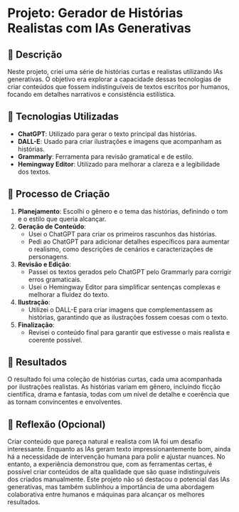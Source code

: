 # Projeto: Gerador de Histórias Realistas com IAs Generativas

## 📒 Descrição
Neste projeto, criei uma série de histórias curtas e realistas utilizando IAs generativas. O objetivo era explorar a capacidade dessas tecnologias de criar conteúdos que fossem indistinguíveis de textos escritos por humanos, focando em detalhes narrativos e consistência estilística.

## 🤖 Tecnologias Utilizadas
- **ChatGPT**: Utilizado para gerar o texto principal das histórias.
- **DALL-E**: Usado para criar ilustrações e imagens que acompanham as histórias.
- **Grammarly**: Ferramenta para revisão gramatical e de estilo.
- **Hemingway Editor**: Utilizado para melhorar a clareza e a legibilidade dos textos.

## 🧐 Processo de Criação
1. **Planejamento**: Escolhi o gênero e o tema das histórias, definindo o tom e o estilo que queria alcançar.
2. **Geração de Conteúdo**:
   - Usei o ChatGPT para criar os primeiros rascunhos das histórias. 
   - Pedi ao ChatGPT para adicionar detalhes específicos para aumentar o realismo, como descrições de cenários e caracterizações de personagens.
3. **Revisão e Edição**:
   - Passei os textos gerados pelo ChatGPT pelo Grammarly para corrigir erros gramaticais.
   - Usei o Hemingway Editor para simplificar sentenças complexas e melhorar a fluidez do texto.
4. **Ilustração**:
   - Utilizei o DALL-E para criar imagens que complementassem as histórias, garantindo que as ilustrações fossem coesas com o texto.
5. **Finalização**:
   - Revisei o conteúdo final para garantir que estivesse o mais realista e coerente possível.

## 🚀 Resultados
O resultado foi uma coleção de histórias curtas, cada uma acompanhada por ilustrações realistas. As histórias variam em gênero, incluindo ficção científica, drama e fantasia, todas com um nível de detalhe e coerência que as tornam convincentes e envolventes.

## 💭 Reflexão (Opcional)
Criar conteúdo que pareça natural e realista com IA foi um desafio interessante. Enquanto as IAs geram texto impressionantemente bom, ainda há a necessidade de intervenção humana para polir e ajustar nuances. No entanto, a experiência demonstrou que, com as ferramentas certas, é possível criar conteúdos de alta qualidade que são quase indistinguíveis dos criados manualmente. Este projeto não só destacou o potencial das IAs generativas, mas também sublinhou a importância de uma abordagem colaborativa entre humanos e máquinas para alcançar os melhores resultados.
